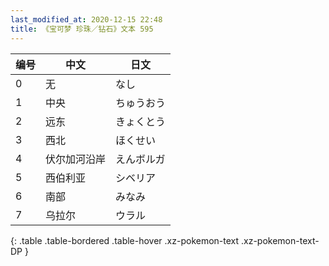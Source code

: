 ```yaml
---
last_modified_at: 2020-12-15 22:48
title: 《宝可梦 珍珠／钻石》文本 595
---
```

| 编号 | 中文 | 日文 |
| ---- | ---- | ---- |
| 0 | 无 | なし |
| 1 | 中央 | ちゅうおう |
| 2 | 远东 | きょくとう |
| 3 | 西北 | ほくせい |
| 4 | 伏尔加河沿岸 | えんボルガ |
| 5 | 西伯利亚 | シベリア |
| 6 | 南部 | みなみ |
| 7 | 乌拉尔 | ウラル |
{: .table .table-bordered .table-hover .xz-pokemon-text .xz-pokemon-text-DP }